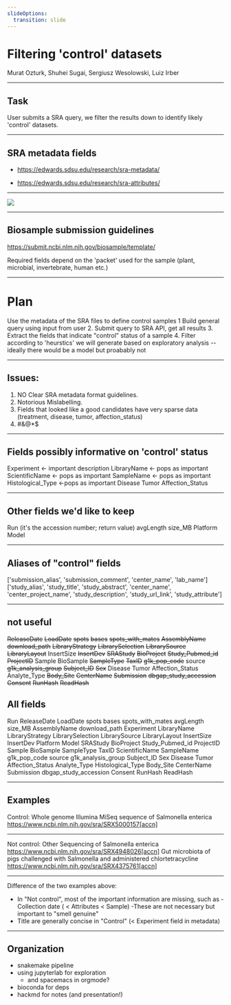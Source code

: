 ```yaml
---
slideOptions:
  transition: slide
---
```


# Filtering 'control' datasets

Murat Ozturk, Shuhei Sugai, Sergiusz Wesolowski, Luiz Irber

---

## Task 

User submits a SRA query, we filter the results down to identify likely 'control' datasets.

---

## SRA metadata fields

- https://edwards.sdsu.edu/research/sra-metadata/

- https://edwards.sdsu.edu/research/sra-attributes/

---

![](https://www.ncbi.nlm.nih.gov/core/assets/sra/images/anatomy_of_SRA_submission.png)

---

## Biosample submission guidelines

https://submit.ncbi.nlm.nih.gov/biosample/template/

Required fields depend on the 'packet' used for the sample (plant, microbial, invertebrate, human etc.)

---

# Plan
Use the metadata of the SRA files to define control samples
1 Build general query using input from user
2. Submit query to SRA API, get all results
3. Extract the fields that indicate "control" status of a sample
4. Filter according to 'heurstics' we will generate based on exploratory analysis -- ideally there would be a model but proabably not


---

## Issues:

1. NO Clear SRA metadata format guidelines.
2. Notorious Mislabelling.
3. Fields that looked like a good candidates have very sparse data (treatment, disease, tumor, affection_status)
4. #$%@#%$&@*$ 

---


## Fields possibly informative on 'control' status

Experiment  <- important description
LibraryName <- pops as important
ScientificName <- pops as important
SampleName <- pops as important
Histological_Type <-pops as important
Disease
Tumor
Affection_Status

---

## Other fields we'd like to keep

Run (it's the accession number; return value)
avgLength
size_MB
Platform
Model

---
## Aliases of "control" fields
['submission_alias', 'submission_comment', 'center_name', 'lab_name']
['study_alias', 'study_title', 'study_abstract', 'center_name', 'center_project_name', 'study_description', 'study_url_link', 'study_attribute']

---
## not useful

~~ReleaseDate~~
~~LoadDate~~
~~spots~~
~~bases~~
~~spots_with_mates~~
~~AssemblyName~~
~~download_path~~
~~LibraryStrategy~~
~~LibrarySelection~~
~~LibrarySource~~
~~LibraryLayout~~
InsertSize
~~InsertDev~~
~~SRAStudy~~
~~BioProject~~
~~Study_Pubmed_id~~
~~ProjectID~~
Sample
BioSample
~~SampleType~~
~~TaxID~~
~~g1k_pop_code~~
source
~~g1k_analysis_group~~
~~Subject_ID~~
~~Sex~~
Disease 
Tumor 
Affection_Status
Analyte_Type
~~Body_Site~~
~~CenterName~~
~~Submission~~
~~dbgap_study_accession~~
~~Consent~~
~~RunHash~~
~~ReadHash~~

## All fields

Run
ReleaseDate
LoadDate
spots
bases
spots_with_mates
avgLength
size_MB
AssemblyName
download_path
Experiment
LibraryName
LibraryStrategy
LibrarySelection
LibrarySource
LibraryLayout
InsertSize
InsertDev
Platform
Model
SRAStudy
BioProject
Study_Pubmed_id
ProjectID
Sample
BioSample
SampleType
TaxID
ScientificName
SampleName
g1k_pop_code
source
g1k_analysis_group
Subject_ID
Sex
Disease
Tumor
Affection_Status
Analyte_Type
Histological_Type
Body_Site
CenterName
Submission
dbgap_study_accession
Consent
RunHash
ReadHash

---

## Examples
Control:
Whole genome Illumina MiSeq sequence of Salmonella enterica
https://www.ncbi.nlm.nih.gov/sra/SRX5000157[accn]

---

Not control:
Other Sequencing of Salmonella enterica
https://www.ncbi.nlm.nih.gov/sra/SRX4948026[accn]
Gut microbiota of pigs challenged with Salmonella and administered chlortetracycline
https://www.ncbi.nlm.nih.gov/sra/SRX4375761[accn]

---

Difference of the two examples above:
 - In "Not control", most of the important information are missing, such as
-Collection date ( < Attributes < Sample)
-These are not necessary but important to "smell genuine"
 - Title are generally concise in "Control" (< Experiment field in metadata)

---

## Organization

- snakemake pipeline
- using jupyterlab for exploration
    - and spacemacs in orgmode?
- bioconda for deps
- hackmd for notes (and presentation!)